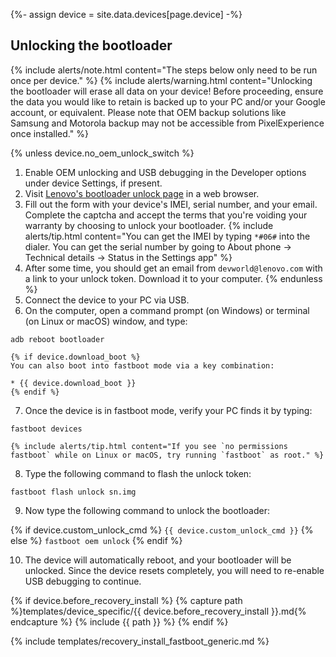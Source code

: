 {%- assign device = site.data.devices[page.device] -%}

## Unlocking the bootloader

{% include alerts/note.html content="The steps below only need to be run once per device." %}
{% include alerts/warning.html content="Unlocking the bootloader will erase all data on your device!
Before proceeding, ensure the data you would like to retain is backed up to your PC and/or your Google account, or equivalent. Please note that OEM backup solutions like Samsung and Motorola backup may not be accessible from PixelExperience once installed." %}

{% unless device.no_oem_unlock_switch %}
1. Enable OEM unlocking and USB debugging in the Developer options under device Settings, if present.
2. Visit [Lenovo's bootloader unlock page](https://www.zui.com/iunlock) in a web browser.
3. Fill out the form with your device's IMEI, serial number, and your email. Complete the captcha and accept the terms that you're voiding your warranty by choosing to unlock your bootloader.
    {% include alerts/tip.html content="You can get the IMEI by typing `*#06#` into the dialer. You can get the serial number by going to About phone -> Technical details -> Status in the Settings app" %}
4. After some time, you should get an email from ```devworld@lenovo.com``` with a link to your unlock token. Download it to your computer.
{% endunless %}
5. Connect the device to your PC via USB.
6. On the computer, open a command prompt (on Windows) or terminal (on Linux or macOS) window, and type:
```
adb reboot bootloader
```
    {% if device.download_boot %}
    You can also boot into fastboot mode via a key combination:

    * {{ device.download_boot }}
    {% endif %}
7. Once the device is in fastboot mode, verify your PC finds it by typing:
```
fastboot devices
```
    {% include alerts/tip.html content="If you see `no permissions fastboot` while on Linux or macOS, try running `fastboot` as root." %}
8. Type the following command to flash the unlock token:
```
fastboot flash unlock sn.img
``` 

9. Now type the following command to unlock the bootloader:

{% if device.custom_unlock_cmd %}
    ```
{{ device.custom_unlock_cmd }}
    ```
{% else %}
    ```
fastboot oem unlock
    ```
{% endif %}

10. The device will automatically reboot, and your bootloader will be unlocked. Since the device resets completely, you will need to re-enable USB debugging to continue.

{% if device.before_recovery_install %}
{% capture path %}templates/device_specific/{{ device.before_recovery_install }}.md{% endcapture %}
{% include {{ path }} %}
{% endif %}

{% include templates/recovery_install_fastboot_generic.md %}
